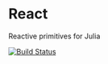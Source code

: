# React

Reactive primitives for Julia

[![Build Status](https://travis-ci.org/shashi/React.jl.png)](https://travis-ci.org/shashi/React.jl)

